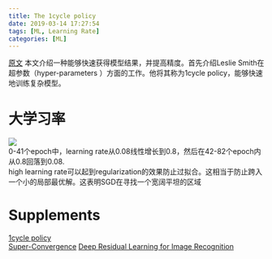 ```yaml
---
title: The 1cycle policy 
date: 2019-03-14 17:27:54
tags: [ML, Learning Rate]
categories: [ML]
---
```

[原文](https://sgugger.github.io/the-1cycle-policy.html)
本文介绍一种能够快速获得模型结果，并提高精度。首先介绍Leslie Smith在超参数（hyper-parameters ）方面的工作。他将其称为1cycle policy，能够快速地训练复杂模型。
# 大学习率
![](https://sgugger.github.io/images/art5_losses.png)  
0-41个epoch中，learning rate从0.08线性增长到0.8，然后在42-82个epoch内从0.8回落到0.08.  
high learning rate可以起到regularization的效果防止过拟合。这相当于防止跨入一个小的局部最优解。这表明SGD在寻找一个宽阔平坦的区域  

# Supplements
[1cycle policy](https://arxiv.org/abs/1803.09820)  
[Super-Convergence](https://arxiv.org/abs/1708.07120)
[Deep Residual Learning for Image Recognition](https://arxiv.org/abs/1512.03385)

